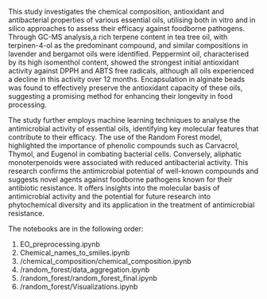 This study investigates the chemical composition, antioxidant and antibacterial properties of various essential oils, utilising both in vitro and in silico approaches to assess their efficacy against foodborne pathogens. Through GC-MS analysis,a rich terpene content in tea tree oil, with terpinen-4-ol as the predominant compound, and similar compositions in lavender and bergamot oils were identified. Peppermint oil, characterised by its high isomenthol content, showed the strongest initial antioxidant activity against DPPH and ABTS free radicals, although all oils experienced a decline in this activity over 12 months. Encapsulation in alginate beads was found to effectively preserve the antioxidant capacity of these oils, suggesting a promising method for enhancing their longevity in food processing.

The study further employs machine learning techniques to analyse the antimicrobial activity of essential oils, identifying key molecular features that contribute to their efficacy. The use of the Random Forest model, highlighted the importance of phenolic compounds such as Carvacrol, Thymol, and Eugenol in combating bacterial cells. Conversely, aliphatic monoterpenoids were associated with reduced antibacterial activity. This research confirms the antimicrobial potential of well-known compounds and suggests novel agents against foodborne pathogens known for their antibiotic resistance. It offers insights into the molecular basis of antimicrobial activity and the potential for future research into phytochemical diversity and its application in the treatment of antimicrobial resistance.

The notebooks are in the following order:

1. EO_preprocessing.ipynb
2. Chemical_names_to_smiles.ipynb
3. /chemical_composition/chemical_composition.ipynb
4. /random_forest/data_aggregation.ipynb
5. /random_forest/random_forest_final.ipynb
6. /random_forest/Visualizations.ipynb